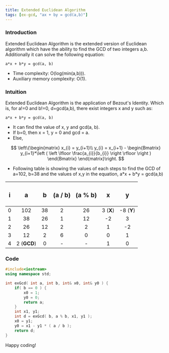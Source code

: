 ```yaml
---
title: Extended Euclidean Algorithm
tags: [ex-gcd, "ax + by = gcd(a,b)"]
---
```


### Introduction

Extended Euclidean Algorithm is the extended version of Euclidean algorithm which have the ability to find the GCD of two integers a,b. Additionally it can solve the following equation:

```
a*x + b*y = gcd(a, b)
```

- Time complexity: O(log(min(a,b))).
- Auxiliary memory complexity: O(1).

### Intuition

Extended Euclidean Algorithm is the application of Bezout's Identity. Which is, for a!=0 and b!=0, d=gcd(a,b), there exist integers x and y such as:

```
a*x + b*y = gcd(a, b)
```

- It can find the value of x, y and gcd(a, b).
- If b=0, then x = 1, y = 0 and gcd = a.
- Else,

$$
  \left\{\begin{matrix}
  x_{i} = y_{i+1}\\
  y_{i} = x_{i+1} - \begin{Bmatrix}
  y_{i+1}*\left ( \left \lfloor \frac{a_{i}}{b_{i}} \right \rfloor \right )
  \end{Bmatrix}
  \end{matrix}\right.
$$

- Following table is showing the values of each steps to find the GCD of a=102, b=38 and the values of x,y in the equation, a\*x + b\*y = gcd(a,b)

| <h3><b>i</b></h3> | <h3><b>a</b></h3> | <h3><b>b</b></h3> | <h3><b>(a / b)</b></h3> | <h3><b>(a % b)</b></h3> | <h3><b>x</b></h3> | <h3><b>y</b></h3> |
| :---------------: | :---------------: | :---------------: | :---------------------: | :---------------------: | :---------------: | :---------------: |
|         0         |        102        |        38         |            2            |           26            |     3 (**X**)     |    -8 (**Y**)     |
|         1         |        38         |        26         |            1            |           12            |        -2         |         3         |
|         2         |        26         |        12         |            2            |            2            |         1         |        -2         |
|         3         |        12         |         2         |            6            |            0            |         0         |         1         |
|         4         |    2 (**GCD**)    |         0         |            -            |            -            |         1         |         0         |

### Code

```cpp
#include<iostream>
using namespace std;

int exGcd( int a, int b, int& x0, int& y0 ) {
    if( b == 0 ) {
        x0 = 1;
        y0 = 0;
        return a;
    }
    int x1, y1;
    int d = exGcd( b, a % b, x1, y1 );
    x0 = y1;
    y0 = x1 - y1 * ( a / b );
    return d;
}
```

Happy coding!
